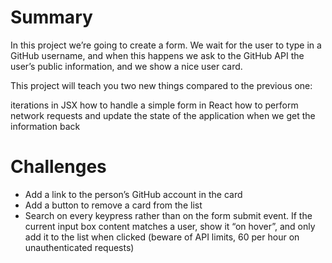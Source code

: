# Summary

In this project we’re going to create a form. We wait for the user to type in a GitHub username, and when this happens we ask to the GitHub API the user’s public information, and we show a nice user card.

This project will teach you two new things compared to the previous one:

iterations in JSX
how to handle a simple form in React
how to perform network requests and update the state of the application when we get the information back

# Challenges

- Add a link to the person’s GitHub account in the card
- Add a button to remove a card from the list
- Search on every keypress rather than on the form submit event. If the current input box content matches a user, show it “on hover”, and only add it to the list when clicked (beware of API limits, 60 per hour on unauthenticated requests)
